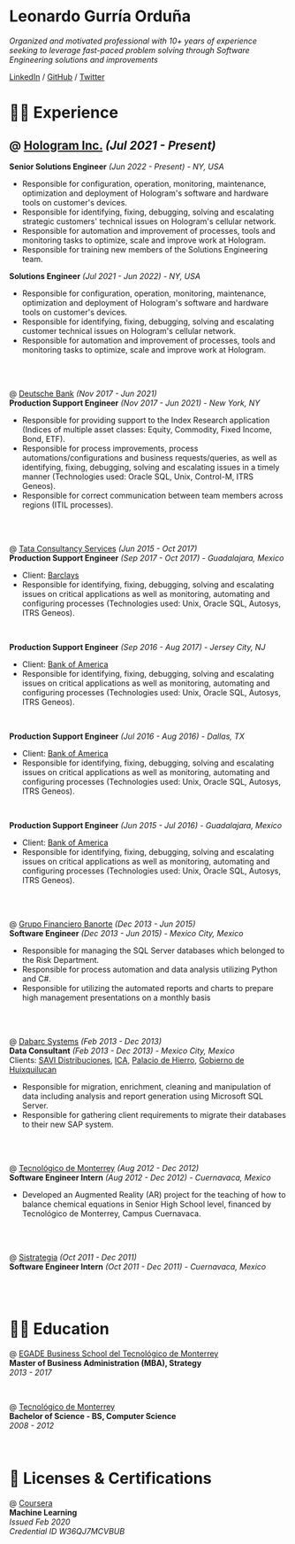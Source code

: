 # Leonardo Gurría Orduña

_Organized and motivated professional with 10+ years of experience seeking to leverage fast-paced problem solving through Software Engineering solutions and improvements_ <br>

[LinkedIn](https://www.linkedin.com/in/leonardogurria/) / [GitHub](https://github.com/leoga8) / [Twitter](https://twitter.com/LeonardoGurria)


# 🧑‍💻 Experience

## @ [Hologram Inc.](https://www.hologram.io/) _(Jul 2021 - Present)_ <br>
**Senior Solutions Engineer** _(Jun 2022 - Present) - NY, USA_ <br>
- Responsible for configuration, operation, monitoring, maintenance, optimization and deployment of Hologram's software and hardware tools on customer's devices.
- Responsible for identifying, fixing, debugging, solving and escalating strategic customers' technical issues on Hologram's cellular network.
- Responsible for automation and improvement of processes, tools and monitoring tasks to optimize, scale and improve work at Hologram.
- Responsible for training new members of the Solutions Engineering team.

**Solutions Engineer** _(Jul 2021 - Jun 2022) - NY, USA_ <br>
- Responsible for configuration, operation, monitoring, maintenance, optimization and deployment of Hologram's software and hardware tools on customer's devices.
- Responsible for identifying, fixing, debugging, solving and escalating customer technical issues on Hologram's cellular network.
- Responsible for automation and improvement of processes, tools and monitoring tasks to optimize, scale and improve work at Hologram.

<br><br>

@ [Deutsche Bank](https://www.db.com/) _(Nov 2017 - Jun 2021)_ <br>
**Production Support Engineer** _(Nov 2017 - Jun 2021) - New York, NY_ <br>
- Responsible for providing support to the Index Research application (Indices of multiple asset classes: Equity, Commodity, Fixed Income, Bond, ETF).
- Responsible for process improvements, process automations/configurations and business requests/queries, as well as identifying, fixing, debugging, solving and escalating issues in a timely manner (Technologies used: Oracle SQL, Unix, Control-M, ITRS Geneos).
- Responsible for correct communication between team members across regions (ITIL processes).

<br><br>

@ [Tata Consultancy Services](https://www.tcs.com/) _(Jun 2015 - Oct 2017)_ <br>
**Production Support Engineer** _(Sep 2017 - Oct 2017) - Guadalajara, Mexico_ <br>
- Client: [Barclays](https://home.barclays/)
- Responsible for identifying, fixing, debugging, solving and escalating issues on critical applications as well as monitoring, automating and configuring processes (Technologies used: Unix, Oracle SQL, Autosys, ITRS Geneos).
<br>

**Production Support Engineer** _(Sep 2016 - Aug 2017) - Jersey City, NJ_ <br>
- Client: [Bank of America](https://www.bankofamerica.com/)
- Responsible for identifying, fixing, debugging, solving and escalating issues on critical applications as well as monitoring, automating and configuring processes (Technologies used: Unix, Oracle SQL, Autosys, ITRS Geneos).
<br>

**Production Support Engineer** _(Jul 2016 - Aug 2016) - Dallas, TX_ <br>
- Client: [Bank of America](https://www.bankofamerica.com/)
- Responsible for identifying, fixing, debugging, solving and escalating issues on critical applications as well as monitoring, automating and configuring processes (Technologies used: Unix, Oracle SQL, Autosys, ITRS Geneos).
<br>

**Production Support Engineer** _(Jun 2015 - Jul 2016) - Guadalajara, Mexico_ <br>
- Client: [Bank of America](https://www.bankofamerica.com/)
- Responsible for identifying, fixing, debugging, solving and escalating issues on critical applications as well as monitoring, automating and configuring processes (Technologies used: Unix, Oracle SQL, Autosys, ITRS Geneos).

<br><br>

@ [Grupo Financiero Banorte](https://www.banorte.com/) _(Dec 2013 - Jun 2015)_ <br>
**Software Engineer** _(Dec 2013 - Jun 2015) - Mexico City, Mexico_ <br>
- Responsible for managing the SQL Server databases which belonged to the Risk Department.
- Responsible for process automation and data analysis utilizing Python and C#.
- Responsible for utilizing the automated reports and charts to prepare high management presentations on a monthly basis

<br><br>

@ [Dabarc Systems](https://www.syniti.com/) _(Feb 2013 - Dec 2013)_ <br>
**Data Consultant** _(Feb 2013 - Dec 2013) - Mexico City, Mexico_ <br>
Clients: [SAVI Distribuciones](https://www.linkedin.com/company/savi-distribuciones/), [ICA](https://ica.com.mx/), [Palacio de Hierro](https://www.elpalaciodehierro.com/), [Gobierno de Huixquilucan](http://www.huixquilucan.gob.mx/)
- Responsible for migration, enrichment, cleaning and manipulation of data including analysis and report generation using Microsoft SQL Server.
- Responsible for gathering client requirements to migrate their databases to their new SAP system.

<br><br>

@ [Tecnológico de Monterrey](https://tec.mx/es) _(Aug 2012 - Dec 2012)_ <br>
**Software Engineer Intern** _(Aug 2012 - Dec 2012) - Cuernavaca, Mexico_ <br>
- Developed an Augmented Reality (AR) project for the teaching of how to balance chemical equations in Senior High School level, financed by Tecnológico de Monterrey, Campus Cuernavaca.

<br><br>

@ [Sistrategia](https://sistrategia.com/) _(Oct 2011 - Dec 2011)_ <br>
**Software Engineer Intern** _(Oct 2011 - Dec 2011) - Cuernavaca, Mexico_ <br>

<br><br>


# 🧑‍🎓 Education

@ [EGADE Business School del Tecnológico de Monterrey](https://tec.mx/es/puebla) <br>
**Master of Business Administration (MBA), Strategy** <br>
_2013 - 2017_ <br>

<br>

@ [Tecnológico de Monterrey](https://tec.mx/es/cuernavaca) <br>
**Bachelor of Science - BS, Computer Science** <br>
_2008 - 2012_ <br>

<br>


# 🚧 Licenses & Certifications

@ [Coursera](https://www.coursera.org/) <br>
**Machine Learning** <br>
_Issued Feb 2020_ <br>
_Credential ID W36QJ7MCVBUB_ <br>